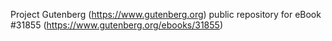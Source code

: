 Project Gutenberg (https://www.gutenberg.org) public repository for eBook #31855 (https://www.gutenberg.org/ebooks/31855)
